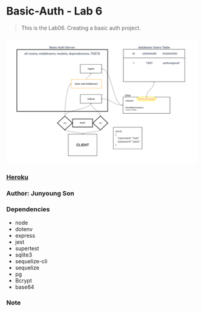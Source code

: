 # Basic-Auth - Lab 6

> This is the Lab06. Creating a basic auth project.

### ![UML](/UML06.png)

### [Heroku]()

### Author: Junyoung Son

### Dependencies

* node
* dotenv
* express
* jest
* supertest
* sqlite3
* sequelize-cli
* sequelize
* pg
* Bcrypt
* base64

### Note
